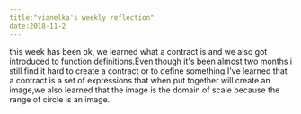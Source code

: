 ```yaml
---
title:"vianelka's weekly reflection"
date:2018-11-2
---
```

this week has been ok, we learned what a contract is and we also got introduced to function definitions.Even though it's been almost two months i still find it hard to create a contract or to define something.I've learned that a contract is a set of expressions that when put together will create an image,we also learned that the image is the domain of scale because the range of circle is an image.

